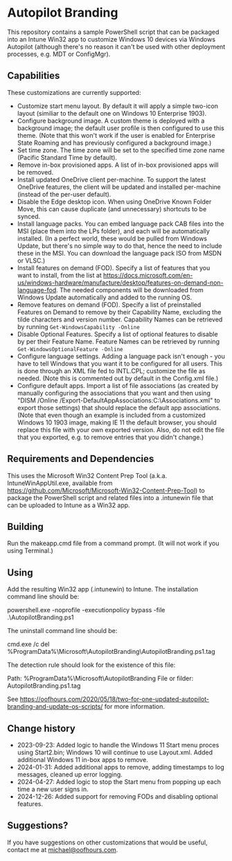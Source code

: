 # Autopilot Branding

This repository contains a sample PowerShell script that can be packaged into an Intune Win32 app to customize Windows 10 devices via Windows Autopilot
(although there's no reason it can't be used with other deployment processes, e.g. MDT or ConfigMgr).

## Capabilities

These customizations are currently supported:

- Customize start menu layout.  By default it will apply a simple two-icon layout (similiar to the default one on Windows 10 Enterprise 1903).
- Configure background image.  A custom theme is deployed with a background image; the default user profile is then configured to use this theme.  (Note that this won't work if the user is enabled for Enterprise State Roaming and has previously configured a background image.)
- Set time zone.  The time zone will be set to the specified time zone name (Pacific Standard Time by default).
- Remove in-box provisioned apps.  A list of in-box provisioned apps will be removed.
- Install updated OneDrive client per-machine.  To support the latest OneDrive features, the client will be updated and installed per-machine (instead of the per-user default).
- Disable the Edge desktop icon.  When using OneDrive Known Folder Move, this can cause duplicate (and unnecessary) shortcuts to be synced.
- Install language packs.  You can embed language pack CAB files into the MSI (place them into the LPs folder), and each will be automatically installed.  (In a perfect world, these would be pulled from Windows Update, but there's no simple way to do that, hence the need to include these in the MSI.  You can download the language pack ISO from MSDN or VLSC.)
- Install features on demand (FOD).  Specify a list of features that you want to install, from the list at https://docs.microsoft.com/en-us/windows-hardware/manufacture/desktop/features-on-demand-non-language-fod.  The needed components will be downloaded from Windows Update automatically and added to the running OS.
- Remove features on demand (FOD). Specify a list of preinstalled Features on Demand to remove by their Capability Name, excluding the tilde characters and version number. Capability Names can be retrieved by running  `Get-WindowsCapability -Online` 
- Disable Optional Features. Specify a list of optional features to disable by per their Feature Name. Feature Names can be retrieved by running  `Get-WindowsOptionalFeature -Online`
- Configure language settings.  Adding a language pack isn't enough - you have to tell Windows that you want it to be configured for all users.  This is done through an XML file fed to INTL.CPL; customize the file as needed.  (Note this is commented out by default in the Config.xml file.)
- Configure default apps.  Import a list of file associations (as created by manually configuring the associations that you want and then using "DISM /Online /Export-DefaultAppAssociations:C:\Associations.xml" to export those settings) that should replace the default app associations.  (Note that even though an example is included from a customized Windows 10 1903 image, making IE 11 the default browser, you should replace this file with your own exported version.  Also, do not edit the file that you exported, e.g. to remove entries that you didn't change.)

## Requirements and Dependencies

This uses the Microsoft Win32 Content Prep Tool (a.k.a. IntuneWinAppUtil.exe, available from https://github.com/Microsoft/Microsoft-Win32-Content-Prep-Tool) to package the PowerShell script and related files into a .intunewin file that can be uploaded to Intune as a Win32 app. 

## Building

Run the makeapp.cmd file from a command prompt.  (It will not work if you using Terminal.)

## Using

Add the resulting Win32 app (.intunewin) to Intune.  The installation command line should be:

powershell.exe -noprofile -executionpolicy bypass -file .\AutopilotBranding.ps1

The uninstall command line should be:

cmd.exe /c del %ProgramData%\Microsoft\AutopilotBranding\AutopilotBranding.ps1.tag

The detection rule should look for the existence of this file:

Path: %ProgramData%\Microsoft\AutopilotBranding
File or filder:  AutopilotBranding.ps1.tag

See https://oofhours.com/2020/05/18/two-for-one-updated-autopilot-branding-and-update-os-scripts/ for more information.

## Change history

- 2023-09-23: Added logic to handle the Windows 11 Start menu proces using Start2.bin; Windows 10 will continue to use Layout.xml.  Added additional Windows 11 in-box apps to remove.
- 2024-01-31: Added additional apps to remove, adding timestamps to log messages, cleaned up error logging.
- 2024-04-27: Added logic to stop the Start menu from popping up each time a new user signs in.
- 2024-12-26: Added support for removing FODs and disabling optional features.

## Suggestions?

If you have suggestions on other customizations that would be useful, contact me at michael@oofhours.com.
